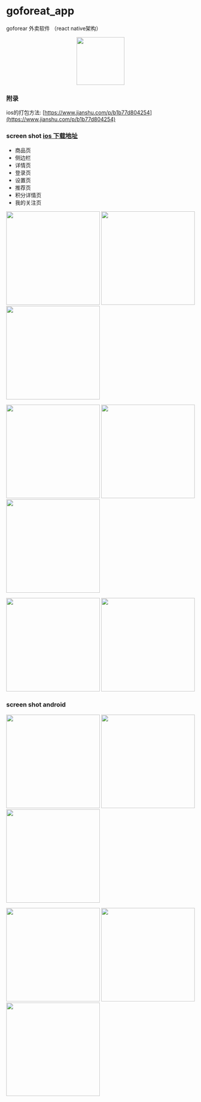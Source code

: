 # goforeat_app
goforear 外卖软件 （react native架构）
<p align="center">
  <img width="128" src="./display/Logo-V2.png">
</p>

### 附录
ios的打包方法:
[https://www.jianshu.com/p/b1b77d804254](https://www.jianshu.com/p/b1b77d804254)

### screen shot   [ios 下载地址](https://itunes.apple.com/cn/app/goforeat/id1343559475?mt=8)
- 商品页
- 侧边栏
- 详情页
- 登录页
- 设置页
- 推荐页
- 积分详情页
- 我的关注页


<p align="left">
  <img src="./display/s1.png" width="250">
  <img src="./display/s2.jpeg" width="250">
  <img src="./display/s3.jpeg" width="250">
</p>
<p align="left">
  <img src="./display/s4.jpeg" width="250">
  <img src="./display/s5.jpeg" width="250">
  <img src="./display/s6.jpeg" width="250">
</p>
<p align="left">
  <img src="./display/s7.jpeg" width="250">
  <img src="./display/s9.jpeg" width="250">
</p>

### screen shot android
<p align="left">
  <img src="./display/as1.png" width="250">
  <img src="./display/as2.png" width="250">
  <img src="./display/as3.png" width="250">
</p>
<p align="left">
  <img src="./display/as4.png" width="250">
  <img src="./display/as5.png" width="250">
  <img src="./display/as6.png" width="250">
</p>
